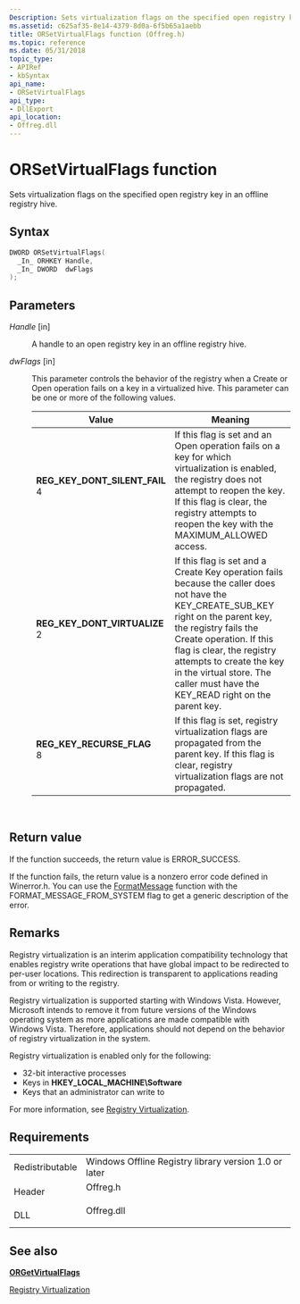 ```yaml
---
Description: Sets virtualization flags on the specified open registry key in an offline registry hive.
ms.assetid: c625af35-8e14-4379-8d0a-6f5b65a1aebb
title: ORSetVirtualFlags function (Offreg.h)
ms.topic: reference
ms.date: 05/31/2018
topic_type: 
- APIRef
- kbSyntax
api_name: 
- ORSetVirtualFlags
api_type: 
- DllExport
api_location: 
- Offreg.dll
---
```


# ORSetVirtualFlags function

Sets virtualization flags on the specified open registry key in an offline registry hive.

## Syntax


```C++
DWORD ORSetVirtualFlags(
  _In_ ORHKEY Handle,
  _In_ DWORD  dwFlags
);
```



## Parameters

<dl> <dt>

*Handle* \[in\]
</dt> <dd>

A handle to an open registry key in an offline registry hive.

</dd> <dt>

*dwFlags* \[in\]
</dt> <dd>

This parameter controls the behavior of the registry when a Create or Open operation fails on a key in a virtualized hive. This parameter can be one or more of the following values.



| Value                                                                                                                                                                                                                                                    | Meaning                                                                                                                                                                                                                                                                                                                                       |
|----------------------------------------------------------------------------------------------------------------------------------------------------------------------------------------------------------------------------------------------------------|-----------------------------------------------------------------------------------------------------------------------------------------------------------------------------------------------------------------------------------------------------------------------------------------------------------------------------------------------|
| <span id="REG_KEY_DONT_SILENT_FAIL"></span><span id="reg_key_dont_silent_fail"></span><dl> <dt>**REG\_KEY\_DONT\_SILENT\_FAIL**</dt> <dt>4</dt> </dl> | If this flag is set and an Open operation fails on a key for which virtualization is enabled, the registry does not attempt to reopen the key. If this flag is clear, the registry attempts to reopen the key with the MAXIMUM\_ALLOWED access.<br/>                                                                                    |
| <span id="REG_KEY_DONT_VIRTUALIZE"></span><span id="reg_key_dont_virtualize"></span><dl> <dt>**REG\_KEY\_DONT\_VIRTUALIZE**</dt> <dt>2</dt> </dl>     | If this flag is set and a Create Key operation fails because the caller does not have the KEY\_CREATE\_SUB\_KEY right on the parent key, the registry fails the Create operation. If this flag is clear, the registry attempts to create the key in the virtual store. The caller must have the KEY\_READ right on the parent key.<br/> |
| <span id="REG_KEY_RECURSE_FLAG"></span><span id="reg_key_recurse_flag"></span><dl> <dt>**REG\_KEY\_RECURSE\_FLAG**</dt> <dt>8</dt> </dl>              | If this flag is set, registry virtualization flags are propagated from the parent key. If this flag is clear, registry virtualization flags are not propagated.<br/>                                                                                                                                                                    |



 

</dd> </dl>

## Return value

If the function succeeds, the return value is ERROR\_SUCCESS.

If the function fails, the return value is a nonzero error code defined in Winerror.h. You can use the [FormatMessage](/windows/win32/api/winbase/nf-winbase-formatmessage) function with the FORMAT\_MESSAGE\_FROM\_SYSTEM flag to get a generic description of the error.

## Remarks

Registry virtualization is an interim application compatibility technology that enables registry write operations that have global impact to be redirected to per-user locations. This redirection is transparent to applications reading from or writing to the registry.

Registry virtualization is supported starting with Windows Vista. However, Microsoft intends to remove it from future versions of the Windows operating system as more applications are made compatible with Windows Vista. Therefore, applications should not depend on the behavior of registry virtualization in the system.

Registry virtualization is enabled only for the following:

-   32-bit interactive processes
-   Keys in **HKEY\_LOCAL\_MACHINE\\Software**
-   Keys that an administrator can write to

For more information, see [Registry Virtualization](../sysinfo/registry-virtualization.md).

## Requirements



|                            |                                                                                       |
|----------------------------|---------------------------------------------------------------------------------------|
| Redistributable<br/> | Windows Offline Registry library version 1.0 or later<br/>                      |
| Header<br/>          | <dl> <dt>Offreg.h</dt> </dl>   |
| DLL<br/>             | <dl> <dt>Offreg.dll</dt> </dl> |



## See also

<dl> <dt>

[**ORGetVirtualFlags**](orgetvirtualflags.md)
</dt> <dt>

[Registry Virtualization](../sysinfo/registry-virtualization.md)
</dt> </dl>

 

 